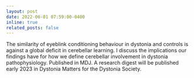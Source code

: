 ```yaml
---
layout: post
date: 2022-06-01 07:59:00-0400
inline: true
related_posts: false
---
```


The similarity of eyeblink conditioning behaviour in dystonia and controls is against a global deficit in cerebellar learning.  I discuss the implications our findings have for how we define cerebellar involvement in dystonia pathophysiology.  Published in MDJ. A research digest will be published early 2023 in Dystonia Matters for the Dystonia Society.   


